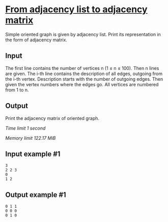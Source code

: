 # [From adjacency list to adjacency matrix](https://www.e-olymp.com/en/contests/9060/problems/78604)

Simple oriented graph is given by adjacency list. Print its representation in the form of adjacency matrix.

## Input

The first line contains the number of vertices n (1 ≤ n ≤ 100). Then n lines are given. The i-th line contains the description of all edges, outgoing from the i-th vertex. Description starts with the number of outgoing edges. Then given the vertex numbers where the edges go. All vertices are numbered from 1 to n.

## Output

Print the adjacency matrix of oriented graph.

_Time limit 1 second_

_Memory limit 122.17 MiB_

## Input example #1
```
3
2 2 3
0
1 2
```

## Output example #1
```
0 1 1
0 0 0
0 1 0
```
